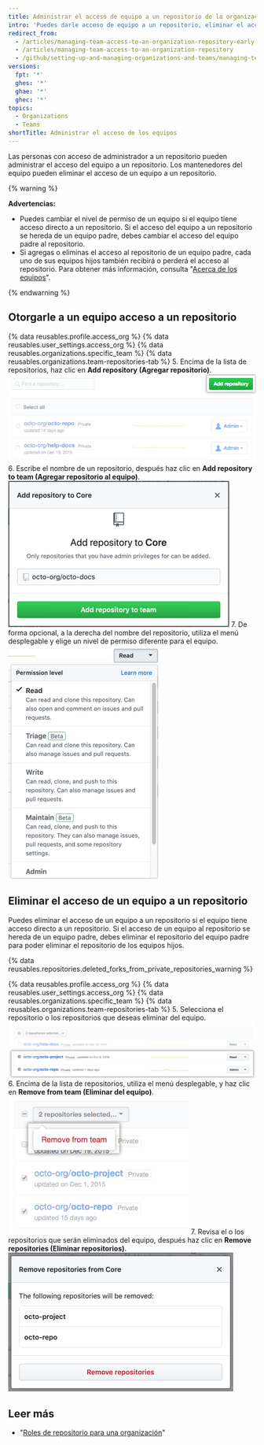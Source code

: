 ```yaml
---
title: Administrar el acceso de equipo a un repositorio de la organización
intro: 'Puedes darle acceso de equipo a un repositorio, eliminar el acceso del equipo sobre un repositorio, o cambiar el nivel de permiso del equipo sobre un repositorio.'
redirect_from:
  - /articles/managing-team-access-to-an-organization-repository-early-access-program
  - /articles/managing-team-access-to-an-organization-repository
  - /github/setting-up-and-managing-organizations-and-teams/managing-team-access-to-an-organization-repository
versions:
  fpt: '*'
  ghes: '*'
  ghae: '*'
  ghec: '*'
topics:
  - Organizations
  - Teams
shortTitle: Administrar el acceso de los equipos
---
```


Las personas con acceso de administrador a un repositorio pueden administrar el acceso del equipo a un repositorio. Los mantenedores del equipo pueden eliminar el acceso de un equipo a un repositorio.

{% warning %}

**Advertencias:**
- Puedes cambiar el nivel de permiso de un equipo si el equipo tiene acceso directo a un repositorio. Si el acceso del equipo a un repositorio se hereda de un equipo padre, debes cambiar el acceso del equipo padre al repositorio.
- Si agregas o eliminas el acceso al repositorio de un equipo padre, cada uno de sus equipos hijos también recibirá o perderá el acceso al repositorio. Para obtener más información, consulta "[Acerca de los equipos](/articles/about-teams)".

{% endwarning %}

## Otorgarle a un equipo acceso a un repositorio

{% data reusables.profile.access_org %}
{% data reusables.user_settings.access_org %}
{% data reusables.organizations.specific_team %}
{% data reusables.organizations.team-repositories-tab %}
5. Encima de la lista de repositorios, haz clic en **Add repository (Agregar repositorio)**. ![Botón Agregar repositorio](/assets/images/help/organizations/add-repositories-button.png)
6. Escribe el nombre de un repositorio, después haz clic en **Add repository to team (Agregar repositorio al equipo)**. ![Campo Buscar repositorio](/assets/images/help/organizations/team-repositories-add.png)
7. De forma opcional, a la derecha del nombre del repositorio, utiliza el menú desplegable y elige un nivel de permiso diferente para el equipo. ![Menú desplegable de nivel de acceso a un repositorio](/assets/images/help/organizations/team-repositories-change-permission-level.png)

## Eliminar el acceso de un equipo a un repositorio

Puedes eliminar el acceso de un equipo a un repositorio si el equipo tiene acceso directo a un repositorio. Si el acceso de un equipo al repositorio se hereda de un equipo padre, debes eliminar el repositorio del equipo padre para poder eliminar el repositorio de los equipos hijos.

{% data reusables.repositories.deleted_forks_from_private_repositories_warning %}

{% data reusables.profile.access_org %}
{% data reusables.user_settings.access_org %}
{% data reusables.organizations.specific_team %}
{% data reusables.organizations.team-repositories-tab %}
5. Selecciona el repositorio o los repositorios que deseas eliminar del equipo. ![Lista de repositorios de equipo con casillas de verificación para algunos repositorios seleccionados](/assets/images/help/teams/select-team-repositories-bulk.png)
6. Encima de la lista de repositorios, utiliza el menú desplegable, y haz clic en **Remove from team (Eliminar del equipo)**. ![Menú desplegable con la opción de eliminar un repositorio de un equipo](/assets/images/help/teams/remove-team-repo-dropdown.png)
7. Revisa el o los repositorios que serán eliminados del equipo, después haz clic en **Remove repositories (Eliminar repositorios)**. ![Casilla modal con una lista de repositorios a los que el equipo ya no tiene acceso](/assets/images/help/teams/confirm-remove-team-repos.png)

## Leer más

- "[Roles de repositorio para una organización](/organizations/managing-access-to-your-organizations-repositories/repository-roles-for-an-organization)"
